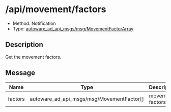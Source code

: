 # /api/movement/factors

- Method: Notification
- Type: [autoware_ad_api_msgs/msg/MovementFactorArray](../type/autoware_ad_api_msgs/msg/movement_factor_array.md)

## Description

Get the movement factors.

## Message

| Name    | Type                                      | Description      |
| ------- | ----------------------------------------- | ---------------- |
| factors | autoware_ad_api_msgs/msg/MovementFactor[] | movement factors |
